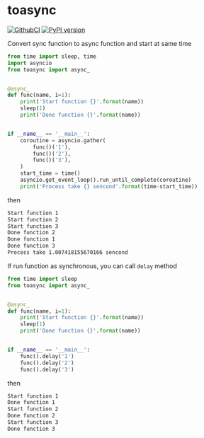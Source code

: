 # toasync


[![GithubCI](https://github.com/magiskboy/toasync/workflows/ci/badge.svg)](https://github.com/magiskboy/toasync/actions?query=workflow%3ACI)
[![PyPI version](https://badge.fury.io/py/toasync.svg)](https://badge.fury.io/py/toasync)


Convert sync function to async function and start at same time


```python
from time import sleep, time
import asyncio
from toasync import async_


@async_
def func(name, i=1):
    print('Start function {}'.format(name))
    sleep(1)
    print('Done function {}'.format(name))


if __name__ == '__main__':
    coroutine = asyncio.gather(
        func()('1'),
        func()('2'),
        func()('3'),
    )
    start_time = time()
    asyncio.get_event_loop().run_until_complete(coroutine)
    print('Process take {} sencond'.format(time-start_time))
```

then

```bash
Start function 1
Start function 2
Start function 3
Done function 2
Done function 1
Done function 3
Process take 1.007418155670166 sencond
```


If run function as synchronous, you can call `delay` method

```python
from time import sleep
from toasync import async_


@async_
def func(name, i=1):
    print('Start function {}'.format(name))
    sleep(1)
    print('Done function {}'.format(name))


if __name__ == '__main__':
    func().delay('1')
    func().delay('2')
    func().delay('3')
```

then

```bash
Start function 1
Done function 1
Start function 2
Done function 2
Start function 3
Done function 3
```

